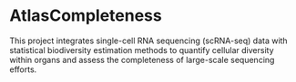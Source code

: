 # AtlasCompleteness
This project integrates single-cell RNA sequencing (scRNA-seq) data with statistical biodiversity estimation methods to quantify cellular diversity within organs and assess the completeness of large-scale sequencing efforts.
